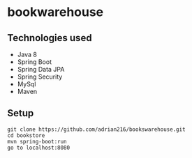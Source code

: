 # bookwarehouse

## Technologies used
* Java 8
* Spring Boot
* Spring Data JPA
* Spring Security
* MySql
* Maven

## Setup
```
git clone https://github.com/adrian216/bookswarehouse.git
cd bookstore
mvn spring-boot:run
go to localhost:8080
```